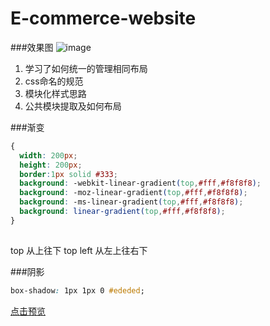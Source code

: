 # E-commerce-website
###效果图
![image](http://pp.52react.cn/image网站模块化效果图.png)

1. 学习了如何统一的管理相同布局
1. css命名的规范
1. 模块化样式思路
1. 公共模块提取及如何布局

###渐变
```css
{
  width: 200px;
  height: 200px;
  border:1px solid #333;
  background: -webkit-linear-gradient(top,#fff,#f8f8f8);
  background: -moz-linear-gradient(top,#fff,#f8f8f8);
  background: -ms-linear-gradient(top,#fff,#f8f8f8);
  background: linear-gradient(top,#fff,#f8f8f8);
}
           
```
top  从上往下
top left  从左上往右下

###阴影
```css
box-shadow: 1px 1px 0 #ededed;
```

[点击预览](https://jasonwilltrue.github.io/E-commerce-website/index.html)
